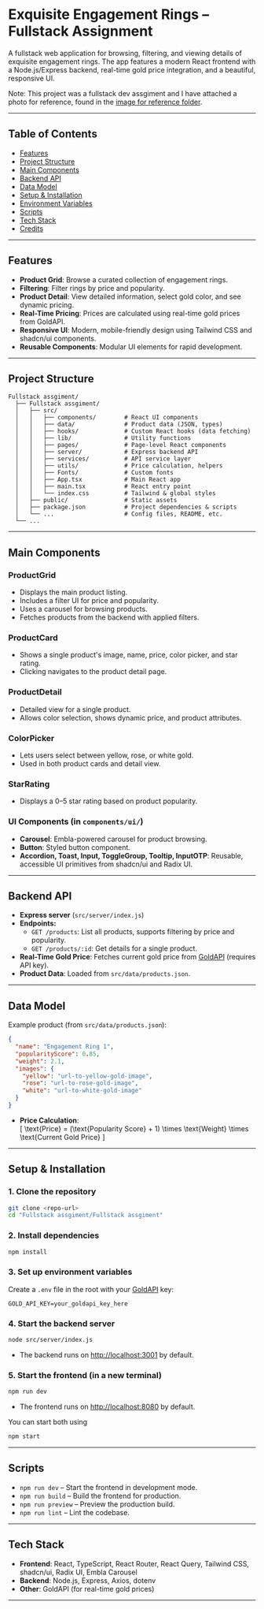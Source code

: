 # Exquisite Engagement Rings – Fullstack Assignment

A fullstack web application for browsing, filtering, and viewing details of exquisite engagement rings. The app features a modern React frontend with a Node.js/Express backend, real-time gold price integration, and a beautiful, responsive UI.

Note: This project was a fullstack dev assgiment and I have attached a photo for reference, found in the [image for reference folder](./Image%20for%20reference/).

---

## Table of Contents

- [Features](#features)
- [Project Structure](#project-structure)
- [Main Components](#main-components)
- [Backend API](#backend-api)
- [Data Model](#data-model)
- [Setup & Installation](#setup--installation)
- [Environment Variables](#environment-variables)
- [Scripts](#scripts)
- [Tech Stack](#tech-stack)
- [Credits](#credits)

---

## Features

- **Product Grid**: Browse a curated collection of engagement rings.
- **Filtering**: Filter rings by price and popularity.
- **Product Detail**: View detailed information, select gold color, and see dynamic pricing.
- **Real-Time Pricing**: Prices are calculated using real-time gold prices from GoldAPI.
- **Responsive UI**: Modern, mobile-friendly design using Tailwind CSS and shadcn/ui components.
- **Reusable Components**: Modular UI elements for rapid development.

---

## Project Structure

```
Fullstack assgiment/
  ├── Fullstack assgiment/
  │   ├── src/
  │   │   ├── components/        # React UI components
  │   │   ├── data/              # Product data (JSON, types)
  │   │   ├── hooks/             # Custom React hooks (data fetching)
  │   │   ├── lib/               # Utility functions
  │   │   ├── pages/             # Page-level React components
  │   │   ├── server/            # Express backend API
  │   │   ├── services/          # API service layer
  │   │   ├── utils/             # Price calculation, helpers
  │   │   ├── Fonts/             # Custom fonts
  │   │   ├── App.tsx            # Main React app
  │   │   ├── main.tsx           # React entry point
  │   │   └── index.css          # Tailwind & global styles
  │   ├── public/                # Static assets
  │   ├── package.json           # Project dependencies & scripts
  │   └── ...                    # Config files, README, etc.
  └── ...
```

---

## Main Components

### ProductGrid
- Displays the main product listing.
- Includes a filter UI for price and popularity.
- Uses a carousel for browsing products.
- Fetches products from the backend with applied filters.

### ProductCard
- Shows a single product's image, name, price, color picker, and star rating.
- Clicking navigates to the product detail page.

### ProductDetail
- Detailed view for a single product.
- Allows color selection, shows dynamic price, and product attributes.

### ColorPicker
- Lets users select between yellow, rose, or white gold.
- Used in both product cards and detail view.

### StarRating
- Displays a 0–5 star rating based on product popularity.

### UI Components (in `components/ui/`)
- **Carousel**: Embla-powered carousel for product browsing.
- **Button**: Styled button component.
- **Accordion, Toast, Input, ToggleGroup, Tooltip, InputOTP**: Reusable, accessible UI primitives from shadcn/ui and Radix UI.

---

## Backend API

- **Express server** (`src/server/index.js`)
- **Endpoints:**
  - `GET /products`: List all products, supports filtering by price and popularity.
  - `GET /products/:id`: Get details for a single product.
- **Real-Time Gold Price**: Fetches current gold price from [GoldAPI](https://www.goldapi.io/) (requires API key).
- **Product Data**: Loaded from `src/data/products.json`.

---

## Data Model

Example product (from `src/data/products.json`):

```json
{
  "name": "Engagement Ring 1",
  "popularityScore": 0.85,
  "weight": 2.1,
  "images": {
    "yellow": "url-to-yellow-gold-image",
    "rose": "url-to-rose-gold-image",
    "white": "url-to-white-gold-image"
  }
}
```

- **Price Calculation**:  
  \[
  \text{Price} = (\text{Popularity Score} + 1) \times \text{Weight} \times \text{Current Gold Price}
  \]

---

## Setup & Installation

### 1. Clone the repository

```bash
git clone <repo-url>
cd "Fullstack assgiment/Fullstack assgiment"
```

### 2. Install dependencies

```bash
npm install
```

### 3. Set up environment variables

Create a `.env` file in the root with your [GoldAPI](https://www.goldapi.io/) key:

```
GOLD_API_KEY=your_goldapi_key_here
```

### 4. Start the backend server

```bash
node src/server/index.js
```
- The backend runs on [http://localhost:3001](http://localhost:3001) by default.

### 5. Start the frontend (in a new terminal)

```bash
npm run dev
```
- The frontend runs on [http://localhost:8080](http://localhost:8080) by default.


You can start both using
```bash
npm start
```

---

## Scripts

- `npm run dev` – Start the frontend in development mode.
- `npm run build` – Build the frontend for production.
- `npm run preview` – Preview the production build.
- `npm run lint` – Lint the codebase.

---

## Tech Stack

- **Frontend**: React, TypeScript, React Router, React Query, Tailwind CSS, shadcn/ui, Radix UI, Embla Carousel
- **Backend**: Node.js, Express, Axios, dotenv
- **Other**: GoldAPI (for real-time gold prices)

---
